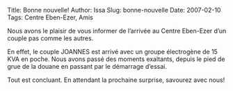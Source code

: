 Title: Bonne nouvelle!
Author: Issa
Slug: bonne-nouvelle
Date: 2007-02-10
Tags: Centre Eben-Ezer, Amis

Nous avons le plaisir de vous informer de l’arrivée au Centre Eben-Ezer d’un
couple pas comme les autres.

En effet, le couple JOANNES est arrivé avec un groupe électrogène de 15 KVA en
poche. Nous avons passé des moments exaltants, depuis le pied de grue de la
douane en passant par le démarrage d’essai.

Tout est concluant. En attendant la prochaine surprise, savourez avec nous!
